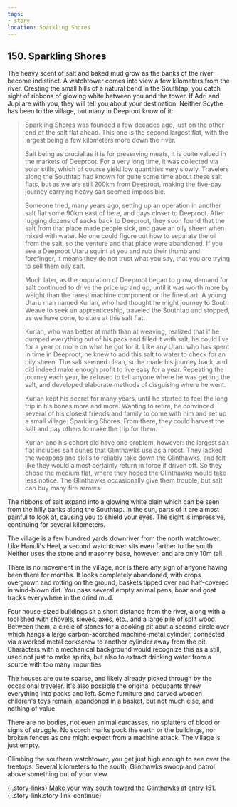 ```yaml
---
tags:
- story
location: Sparkling Shores
---
```


## 150. Sparkling Shores

The heavy scent of salt and baked mud grow as the banks of the river become indistinct.
A watchtower comes into view a few kilometers from the river.
Cresting the small hills of a natural bend in the Southtap, you catch sight of ribbons of glowing white between you and the tower.
If Adri and Jupi are with you, they will tell you about your destination.
Neither Scythe has been to the village, but many in Deeproot know of it:

> Sparkling Shores was founded a few decades ago, just on the other end of the salt flat ahead.
> This one is the second largest flat, with the largest being a few kilometers more down the river.
>
> Salt being as crucial as it is for preserving meats, it is quite valued in the markets of Deeproot.
> For a very long time, it was collected via solar stills, which of course yield low quantities very slowly.
> Travelers along the Southtap had known for quite some time about these salt flats, but as we are still 200km from Deeproot, making the five-day journey carrying heavy salt seemed impossible.
>
> Someone tried, many years ago, setting up an operation in another salt flat some 90km east of here, and days closer to Deeproot.
> After lugging dozens of sacks back to Deeproot, they soon found that the salt from that place made people sick, and gave an oily sheen when mixed with water.
> No one could figure out how to separate the oil from the salt, so the venture and that place were abandoned.
> If you see a Deeproot Utaru squint at you and rub their thumb and forefinger, it means they do not trust what you say, that you are trying to sell them oily salt.
>
> Much later, as the population of Deeproot began to grow, demand for salt continued to drive the price up and up, until it was worth more by weight than the rarest machine component or the finest art.
> A young Utaru man named Kurlan, who had thought he might journey to South Weave to seek an apprenticeship, traveled the Southtap and stopped, as we have done, to stare at this salt flat.
>
> Kurlan, who was better at math than at weaving, realized that if he dumped everything out of his pack and filled it with salt, he could live for a year or more on what he got for it.
> Like any Utaru who has spent in time in Deeproot, he knew to add this salt to water to check for an oily sheen.
> The salt seemed clean, so he made his journey back, and did indeed make enough profit to live easy for a year.
> Repeating the journey each year, he refused to tell anyone where he was getting the salt, and developed elaborate methods of disguising where he went.
>
> Kurlan kept his secret for many years, until he started to feel the long trip in his bones more and more.
> Wanting to retire, he convinced several of his closest friends and family to come with him and set up a small village: Sparkling Shores.
> From there, they could harvest the salt and pay others to make the trip for them.
>
> Kurlan and his cohort did have one problem, however: the largest salt flat includes salt dunes that Glinthawks use as a roost.
> They lacked the weapons and skills to reliably take down the Glinthawks, and felt like they would almost certainly return in force if driven off.
> So they chose the medium flat, where they hoped the Glinthawks would take less notice.
> The Glinthawks occasionally give them trouble, but salt can buy many fire arrows.

The ribbons of salt expand into a glowing white plain which can be seen from the hilly banks along the Southtap.
In the sun, parts of it are almost painful to look at, causing you to shield your eyes.
The sight is impressive, continuing for several kilometers.

The village is a few hundred yards downriver from the north watchtower.
Like Hanuli's Heel, a second watchtower sits even farther to the south.
Neither uses the stone and masonry base, however, and are only 10m tall.

There is no movement in the village, nor is there any sign of anyone having been there for months.
It looks completely abandoned, with crops overgrown and rotting on the ground, baskets tipped over and half-covered in wind-blown dirt.
You pass several empty animal pens, boar and goat tracks everywhere in the dried mud.

Four house-sized buildings sit a short distance from the river, along with a tool shed with shovels, sieves, axes, etc., and a large pile of split wood.
Between them, a circle of stones for a cooking pit abut a second circle over which hangs a large carbon-scorched machine-metal cylinder, connected via a worked metal corkscrew to another cylinder away from the pit.
Characters with a mechanical background would recognize this as a still, used not just to make spirits, but also to extract drinking water from a source with too many impurities.

The houses are quite sparse, and likely already picked through by the occasional traveler.
It's also possible the original occupants threw everything into packs and left.
Some furniture and carved wooden children's toys remain, abandoned in a basket, but not much else, and nothing of value.

There are no bodies, not even animal carcasses, no splatters of blood or signs of struggle.
No scorch marks pock the earth or the buildings, nor broken fences as one might expect from a machine attack.
The village is just empty.

Climbing the southern watchtower, you get just high enough to see over the treetops.
Several kilometers to the south, Glinthawks swoop and patrol above something out of your view.

{:.story-links}
[Make your way south toward the Glinthawks at entry 151.](151-sparkling-dunes.md){:.story-link.story-link-continue}
